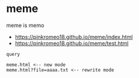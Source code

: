 # meme
meme is memo

- https://pinkromeo18.github.io/meme/index.html
- https://pinkromeo18.github.io/meme/test.html

```
query

meme.html <-- new mode
meme.html?file=aaaa.txt <-- rewrite mode

```
